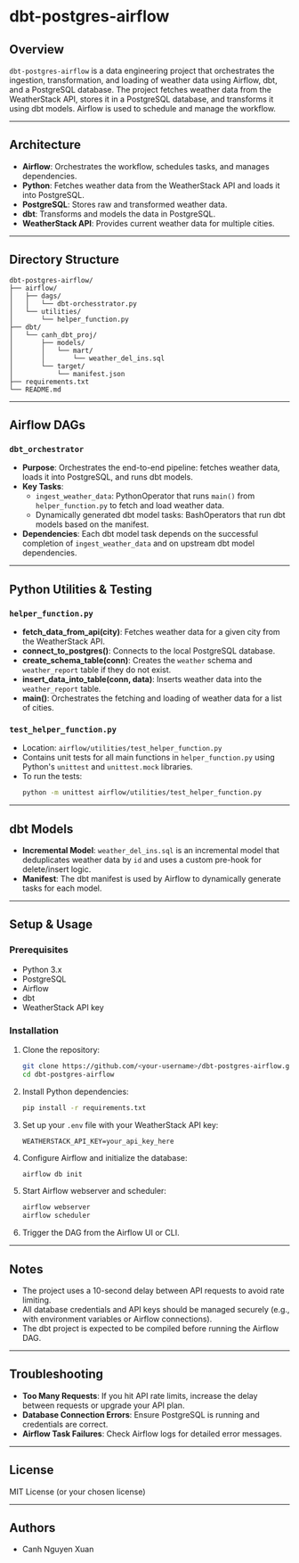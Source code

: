 # dbt-postgres-airflow

## Overview

`dbt-postgres-airflow` is a data engineering project that orchestrates the ingestion, transformation, and loading of weather data using Airflow, dbt, and a PostgreSQL database. The project fetches weather data from the WeatherStack API, stores it in a PostgreSQL database, and transforms it using dbt models. Airflow is used to schedule and manage the workflow.

---

## Architecture

- **Airflow**: Orchestrates the workflow, schedules tasks, and manages dependencies.
- **Python**: Fetches weather data from the WeatherStack API and loads it into PostgreSQL.
- **PostgreSQL**: Stores raw and transformed weather data.
- **dbt**: Transforms and models the data in PostgreSQL.
- **WeatherStack API**: Provides current weather data for multiple cities.

---

## Directory Structure

```
dbt-postgres-airflow/
├── airflow/
│   ├── dags/
│   │   └── dbt-orchesstrator.py
│   └── utilities/
│       └── helper_function.py
├── dbt/
│   └── canh_dbt_proj/
│       ├── models/
│       │   └── mart/
│       │       └── weather_del_ins.sql
│       └── target/
│           └── manifest.json
├── requirements.txt
└── README.md
```

---

## Airflow DAGs

### `dbt_orchestrator`

- **Purpose**: Orchestrates the end-to-end pipeline: fetches weather data, loads it into PostgreSQL, and runs dbt models.
- **Key Tasks**:
  - `ingest_weather_data`: PythonOperator that runs `main()` from `helper_function.py` to fetch and load weather data.
  - Dynamically generated dbt model tasks: BashOperators that run dbt models based on the manifest.
- **Dependencies**: Each dbt model task depends on the successful completion of `ingest_weather_data` and on upstream dbt model dependencies.

---


## Python Utilities & Testing

### `helper_function.py`

- **fetch_data_from_api(city)**: Fetches weather data for a given city from the WeatherStack API.
- **connect_to_postgres()**: Connects to the local PostgreSQL database.
- **create_schema_table(conn)**: Creates the `weather` schema and `weather_report` table if they do not exist.
- **insert_data_into_table(conn, data)**: Inserts weather data into the `weather_report` table.
- **main()**: Orchestrates the fetching and loading of weather data for a list of cities.

### `test_helper_function.py`

- Location: `airflow/utilities/test_helper_function.py`
- Contains unit tests for all main functions in `helper_function.py` using Python's `unittest` and `unittest.mock` libraries.
- To run the tests:
   ```bash
   python -m unittest airflow/utilities/test_helper_function.py
   ```

---

## dbt Models

- **Incremental Model**: `weather_del_ins.sql` is an incremental model that deduplicates weather data by `id` and uses a custom pre-hook for delete/insert logic.
- **Manifest**: The dbt manifest is used by Airflow to dynamically generate tasks for each model.

---

## Setup & Usage

### Prerequisites

- Python 3.x
- PostgreSQL
- Airflow
- dbt
- WeatherStack API key

### Installation

1. Clone the repository:
   ```bash
   git clone https://github.com/<your-username>/dbt-postgres-airflow.git
   cd dbt-postgres-airflow
   ```

2. Install Python dependencies:
   ```bash
   pip install -r requirements.txt
   ```

3. Set up your `.env` file with your WeatherStack API key:
   ```
   WEATHERSTACK_API_KEY=your_api_key_here
   ```

4. Configure Airflow and initialize the database:
   ```bash
   airflow db init
   ```

5. Start Airflow webserver and scheduler:
   ```bash
   airflow webserver
   airflow scheduler
   ```

6. Trigger the DAG from the Airflow UI or CLI.

---

## Notes

- The project uses a 10-second delay between API requests to avoid rate limiting.
- All database credentials and API keys should be managed securely (e.g., with environment variables or Airflow connections).
- The dbt project is expected to be compiled before running the Airflow DAG.

---

## Troubleshooting

- **Too Many Requests**: If you hit API rate limits, increase the delay between requests or upgrade your API plan.
- **Database Connection Errors**: Ensure PostgreSQL is running and credentials are correct.
- **Airflow Task Failures**: Check Airflow logs for detailed error messages.

---

## License

MIT License (or your chosen license)

---


## Authors

- Canh Nguyen Xuan

